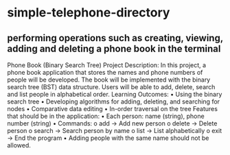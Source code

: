 # simple-telephone-directory
performing operations such as creating, viewing, adding and deleting a phone book in the terminal
-------------------------------------------------------------------------------------------------
Phone Book (Binary Search Tree) 
Project Description: 
In this project, a phone book application that stores the names and phone numbers of people will be developed. The book will be implemented with the binary search tree (BST) data structure. Users will be able to add, delete, search and list people in alphabetical order. 
Learning Outcomes: 
• Using the binary search tree 
• Developing algorithms for adding, deleting, and searching for nodes 
• Comparative data editing 
• In-order traversal on the tree 
Features that should be in the application: 
• Each person: name (string), phone number (string) 
• Commands: 
o add → Add new person 
o delete → Delete person 
o search → Search person by name 
o list → List alphabetically 
o exit → End the program 
• Adding people with the same name should not be allowed. 
